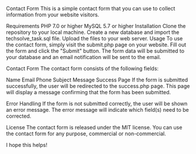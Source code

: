 Contact Form
This is a simple contact form that you can use to collect information from your website visitors.

Requirements
PHP 7.0 or higher
MySQL 5.7 or higher
Installation
Clone the repository to your local machine.
Create a new database and import the techsolve_task.sql file.
Upload the files to your web server.
Usage
To use the contact form, simply visit the submit.php page on your website. Fill out the form and click the "Submit" button. The form data will be submitted to your database and an email notification will be sent to the email.

Contact Form
The contact form consists of the following fields:

Name
Email
Phone
Subject
Message
Success Page
If the form is submitted successfully, the user will be redirected to the success.php page. This page will display a message confirming that the form has been submitted.

Error Handling
If the form is not submitted correctly, the user will be shown an error message. The error message will indicate which field(s) need to be corrected.


License
The contact form is released under the MIT license. You can use the contact form for any purpose, commercial or non-commercial.

I hope this helps!